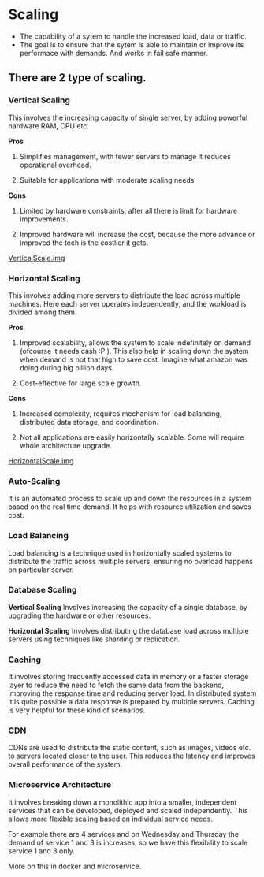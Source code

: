 
# Scaling

- The capability of a sytem to handle the increased load, data or traffic.
- The goal is to ensure that the sytem is able to maintain or improve its performace with demands. And works in fail safe manner.

## There are 2 type of scaling.

### Vertical Scaling
This involves the increasing capacity of single server, by adding powerful hardware RAM, CPU etc.

**Pros**
1. Simplifies management, with fewer servers to manage it reduces operational overhead.

2. Suitable for applications with moderate scaling needs

**Cons**

1. Limited by hardware constraints, after all there is limit for hardware improvements.

2. Improved hardware will increase the cost, because the more advance or improved the tech is the costlier it gets.

[VerticalScale.img](https://www.cloudzero.com/wp-content/uploads/2023/10/how-vertical-scaling-works-1.webp)


### Horizontal Scaling
This involves adding more servers to distribute the load across multiple machines.
Here each server operates independently, and the workload is divided among them.

**Pros**

1. Improved scalability, allows the system to scale indefinitely on demand (ofcourse it needs cash :P ). This also help in scaling down the system when demand is not that high to save cost. Imagine what amazon was doing during big billion days.

2. Cost-effective for large scale growth.

**Cons**

1. Increased complexity, requires mechanism for load balancing, distributed data storage, and coordination.

2. Not all applications are easily horizontally scalable. Some will require whole architecture upgrade.

[HorizontalScale.img](https://www.cloudzero.com/wp-content/uploads/2023/10/how-horizontal-scaling-works-1.webp)

### Auto-Scaling

It is an automated process to scale up and down the resources in a system based on the real time demand. It helps with resource utilization and saves cost.


### Load Balancing

Load balancing is a technique used in horizontally scaled systems to distribute the traffic across multiple servers, ensuring no overload happens on particular server.

### Database Scaling

**Vertical Scaling** Involves increasing the capacity of a single database, by upgrading the hardware or other resources.

**Horizontal Scaling** Involves distributing the database load across multiple servers using techniques like sharding or replication.

### Caching

It involves storing frequently accessed data in memory or a faster storage layer to reduce the need to fetch the same data from the backend, improving the response time and reducing server load.
In distributed system it is quite possible a data response is prepared by multiple servers. Caching is very helpful for these kind of scenarios.

### CDN

CDNs are used to distribute the static content, such as images, videos etc. to servers located closer to the user. This reduces the latency and improves overall performance of the system.

### Microservice Architecture

It involves breaking down a monolithic app into a smaller, independent services that can be developed, deployed and  scaled independently. This allows more flexible scaling based on individual service needs.

For example there are 4 services and on Wednesday and Thursday the demand of service 1 and 3 is increases,  so we have this flexibility to scale service 1 and 3 only.

More on this in docker and microservice.

